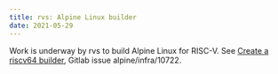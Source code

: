 ```yaml
---
title: rvs: Alpine Linux builder
date: 2021-05-29
---
```

Work is underway by rvs to build Alpine Linux
for RISC-V. See [Create a riscv64 builder],
Gitlab issue alpine/infra/10722.

[Create a riscv64 builder]:https://gitlab.alpinelinux.org/alpine/infra/infra/-/issues/10722
